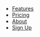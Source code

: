 <nav>
            <ul>
                <li><a href="#">Features</a></li>
                <li><a href="#">Pricing</a></li>
                <li><a href="#">About</a></li>
                <li><a href="#">Sign Up</a></li>
            </ul>
        </nav>
 
